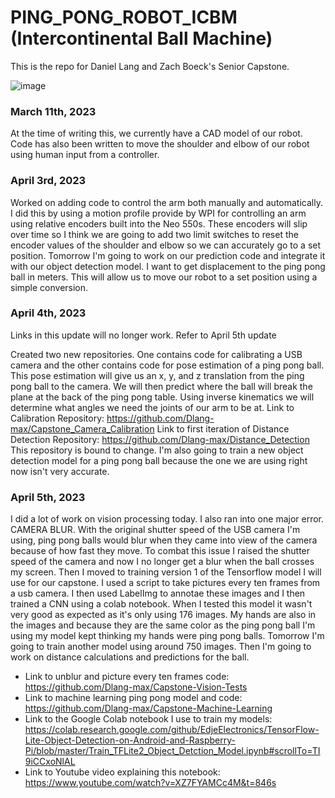 # PING_PONG_ROBOT_ICBM (Intercontinental Ball Machine)

This is the repo for Daniel Lang and Zach Boeck's Senior Capstone. 




![image](https://user-images.githubusercontent.com/59770928/224519787-24003ce6-15b4-4854-8212-5fde6178273f.png)


### March 11th, 2023

At the time of writing this, we currently have a CAD model of our robot. 
Code has also been written to move the shoulder and elbow of our robot using human input from a controller.

### April 3rd, 2023

Worked on adding code to control the arm both manually and automatically. I did this by using a motion profile 
provide by WPI for controlling an arm using relative encoders built into the Neo 550s. These encoders will slip
over time so I think we are going to add two limit switches to reset the encoder values of the shoulder and elbow
so we can accurately go to a set position. Tomorrow I'm going to work on our prediction code and integrate it with
our object detection model. I want to get displacement to the ping pong ball in meters. This will allow us to move our 
robot to a set position using a simple conversion. 

### April 4th, 2023

Links in this update will no longer work. Refer to April 5th update

Created two new repositories. One contains code for calibrating a USB camera and the other contains code for pose
estimation of a ping pong ball. This pose estimation will give us an x, y, and z translation from the ping pong ball to
the camera. We will then predict where the ball will break the plane at the back of the ping pong table. Using 
inverse kinematics we will determine what angles we need the joints of our arm to be at. Link to Calibration Repository:
https://github.com/Dlang-max/Capstone_Camera_Calibration Link to first iteration of Distance Detection Repository: 
https://github.com/Dlang-max/Distance_Detection This repository is bound to change. I'm also going to train a new object
detection model for a ping pong ball because the one we are using right now isn't very accurate. 
 
### April 5th, 2023
 
I did a lot of work on vision processing today. I also ran into one major error. CAMERA BLUR. With the original shutter speed of 
the USB camera I'm using, ping pong balls would blur when they came into view of the camera because of how fast they move. To combat
this issue I raised the shutter speed of the camera and now I no longer get a blur when the ball crosses my screen. Then I moved to training
version 1 of the Tensorflow model I will use for our capstone. I used a script to take pictures every ten frames from a usb camera. I then used 
LabelImg to annotae these images and I then trained a CNN using a colab notebook. When I tested this model it wasn't very good as expected as it's
only using 176 images. My hands are also in the images and because they are the same color as the ping pong ball I'm using my model kept thinking my
hands were ping pong balls. Tomorrow I'm going to train another model using around 750 images. Then I'm going to work on distance calculations and
predictions for the ball. 

+ Link to unblur and picture every ten frames code: https://github.com/Dlang-max/Capstone-Vision-Tests
+ Link to machine learning ping pong model and code: https://github.com/Dlang-max/Capstone-Machine-Learning
+ Link to the Google Colab notebook I use to train my models: https://colab.research.google.com/github/EdjeElectronics/TensorFlow-Lite-Object-Detection-on-Android-and-Raspberry-Pi/blob/master/Train_TFLite2_Object_Detction_Model.ipynb#scrollTo=TI9iCCxoNlAL
+ Link to Youtube video explaining this notebook: https://www.youtube.com/watch?v=XZ7FYAMCc4M&t=846s

